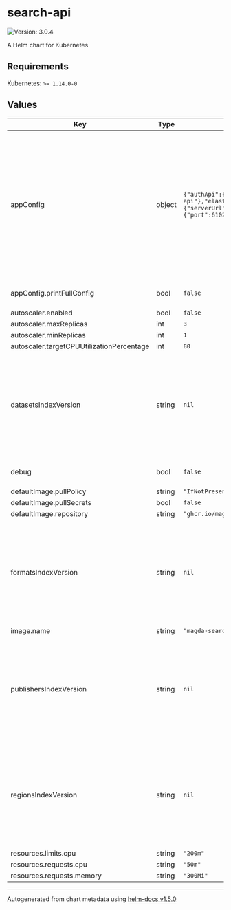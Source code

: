 # search-api

![Version: 3.0.4](https://img.shields.io/badge/Version-3.0.4-informational?style=flat-square)

A Helm chart for Kubernetes

## Requirements

Kubernetes: `>= 1.14.0-0`

## Values

| Key | Type | Default | Description |
|-----|------|---------|-------------|
| appConfig | object | `{"authApi":{"baseUrl":"http://authorization-api"},"elasticSearch":{"serverUrl":"http://opensearch:9200"},"http":{"port":6102},"printFullConfig":false}` | application config. Allow to configure any application config fields. For all available configuration fields and their default values, please refer to [application.conf](https://github.com/magda-io/magda/blob/main/magda-search-api/src/main/resources/application.conf) This config field is available since v2.2.5 Although can be set via `.Values.appConfig` as well, the following config fields will override the config set via `.Values.appConfig`: `.Values.debug`, `.Values.datasetsIndexVersion`, `.Values.regionsIndexVersion`, `.Values.publishersIndexVersion`, `.Values.formatsIndexVersion`, |
| appConfig.printFullConfig | bool | `false` | whether print out full config data at application starting up for debug purpose only |
| autoscaler.enabled | bool | `false` |  |
| autoscaler.maxReplicas | int | `3` |  |
| autoscaler.minReplicas | int | `1` |  |
| autoscaler.targetCPUUtilizationPercentage | int | `80` |  |
| datasetsIndexVersion | string | `nil` | Manually set dataset index version. If not specify, default version will be used. you want to manually set this setting when upgrade to a Magda version that involves dataset index version changes. As it takes time to rebuild the index, you could use this setting to make search API query existing old version index before the new version index is built. |
| debug | bool | `false` | when set to true, search API will print verbose debug info (e.g. ES DSL query) to log |
| defaultImage.pullPolicy | string | `"IfNotPresent"` |  |
| defaultImage.pullSecrets | bool | `false` |  |
| defaultImage.repository | string | `"ghcr.io/magda-io"` |  |
| formatsIndexVersion | string | `nil` | Manually set format index version. If not specify, default version will be used. you want to manually set this setting when upgrade to a Magda version that involves region index version changes. As it takes time to rebuild the index, you could use this setting to make search API query existing old version index before the new version index is built. |
| image.name | string | `"magda-search-api"` |  |
| publishersIndexVersion | string | `nil` | Manually set publisher index version. If not specify, default version will be used. you want to manually set this setting when upgrade to a Magda version that involves region index version changes. As it takes time to rebuild the index, you could use this setting to make search API query existing old version index before the new version index is built. |
| regionsIndexVersion | string | `nil` | Manually set region index version. If not specify, default version will be used. you want to manually set this setting when upgrade to a Magda version that involves region index version changes. As it takes time to rebuild the index, you could use this setting to make search API query existing old version index before the new version index is built. |
| resources.limits.cpu | string | `"200m"` |  |
| resources.requests.cpu | string | `"50m"` |  |
| resources.requests.memory | string | `"300Mi"` |  |

----------------------------------------------
Autogenerated from chart metadata using [helm-docs v1.5.0](https://github.com/norwoodj/helm-docs/releases/v1.5.0)
